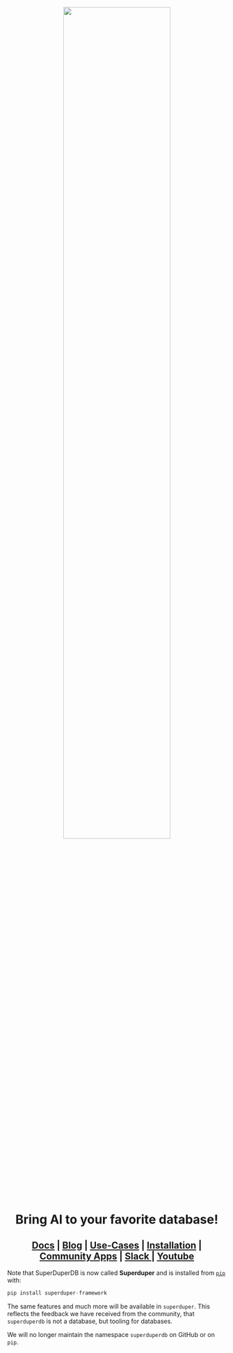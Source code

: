 <p align="center">
  <a href="https://www.superduperdb.com">
    <img width="70%" src="https://raw.githubusercontent.com/SuperDuperDB/superduperdb/main/docs/static/img/SuperDuperDB_logo_color.svg">
  </a>
</p>
<div align="center">

# Bring AI to your favorite database! 

</div>

<div align="center">

## <a href="https://superduperdb.github.io/superduperdb/"><strong>Docs</strong></a> | <a href="https://blog.superduperdb.com"><strong>Blog</strong></a> | <a href="https://docs.superduperdb.com/docs/category/use-cases"><strong>Use-Cases</strong></a> | <a href="https://docs.superduperdb.com/docs/docs/get_started/installation"><strong> Installation</strong></a> | <a href="https://github.com/SuperDuperDB/superduper-community-apps"><strong>Community Apps</strong></a> |  <a href="https://join.slack.com/t/superduperdb/shared_invite/zt-1zuojj0k0-RjAYBs1TDsvEa7yaFGa6QA"><strong> Slack </strong></a> | <a href="https://www.youtube.com/channel/UC-clq9x8EGtQc6MHW0GF73g"><strong> Youtube </strong></a>

</div>

Note that SuperDuperDB is now called **Superduper** and is installed
from [`pip`](https://pypi.org/project/superduper-framework/) with:

```python
pip install superduper-framework
```

The same features and much more will be available in `superduper`.
This reflects the feedback we have received from the community, that 
`superduperdb` is not a database, but tooling for databases.

We will no longer maintain the namespace `superduperdb` on GitHub or on `pip`.